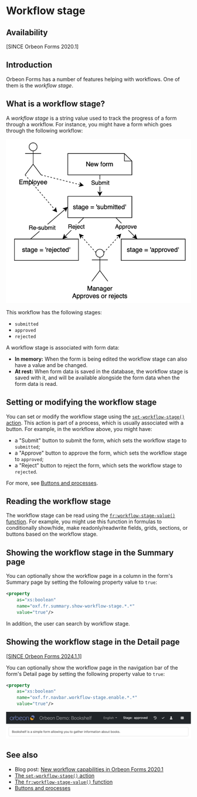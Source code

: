 # Workflow stage

## Availability

[SINCE Orbeon Forms 2020.1]

## Introduction

Orbeon Forms has a number of features helping with workflows. One of them is the *workflow stage*.

## What is a workflow stage?

A *workflow stage* is a string value used to track the progress of a form through a workflow. For instance, you might have a form which goes through the following workflow:

![Example of workflow](../images/workflow-expense-report.png)

This workflow has the following stages:

- `submitted`
- `approved`
- `rejected`

A workflow stage is associated with form data:

- __In memory:__ When the form is being edited the workflow stage can also have a value and be changed. 
- __At rest:__ When form data is saved in the database, the workflow stage is saved with it, and will be available alongside the form data when the form data is read.

## Setting or modifying the workflow stage

You can set or modify the workflow stage using the [`set-workflow-stage()` action](/form-runner/advanced/buttons-and-processes/actions-form-runner.md#set-workflow-stage). This action is part of a process, which is usually associated with a button. For example, in the workflow above, you might have:

- a "Submit" button to submit the form, which sets the workflow stage to `submitted`;
- a "Approve" button to approve the form, which sets the workflow stage to `approved`;
- a "Reject" button to reject the form, which sets the workflow stage to `rejected`.

For more, see [Buttons and processes](/form-runner/advanced/buttons-and-processes/README.md).

## Reading the workflow stage

The workflow stage can be read using the [`fr:workflow-stage-value()` function](/xforms/xpath/extension-form-runner.md#fr-workflow-stage-value). For example, you might use this function in formulas to conditionally show/hide, make readonly/readwrite fields, grids, sections, or buttons based on the workflow stage.

## Showing the workflow stage in the Summary page

You can optionally show the workflow page in a column in the form's Summary page by setting the following property value to `true`:

```xml
<property 
    as="xs:boolean" 
    name="oxf.fr.summary.show-workflow-stage.*.*"                           
    value="true"/>
```

In addition, the user can search by workflow stage.

## Showing the workflow stage in the Detail page

[\[SINCE Orbeon Forms 2024.1.1\]](/release-notes/orbeon-forms-2024.1.1.md)

You can optionally show the workflow page in the navigation bar of the form's Detail page by setting the following property value to `true`:

```xml
<property 
    as="xs:boolean"
    name="oxf.fr.navbar.workflow-stage.enable.*.*"
    value="true"/>
```
![Workflow stage in the navigation bar](../images/workflow-stage-navbar.png)

## See also

- Blog post: [New workflow capabilities in Orbeon Forms 2020.1](https://www.orbeon.com/2021/01/new-workflow-capabilities-in-orbeon.html)
- [The `set-workflow-stage()` action](/form-runner/advanced/buttons-and-processes/actions-form-runner.md#set-workflow-stage)
- [The `fr:workflow-stage-value()` function](/xforms/xpath/extension-form-runner.md#fr-workflow-stage-value)
- [Buttons and processes](/form-runner/advanced/buttons-and-processes/README.md)